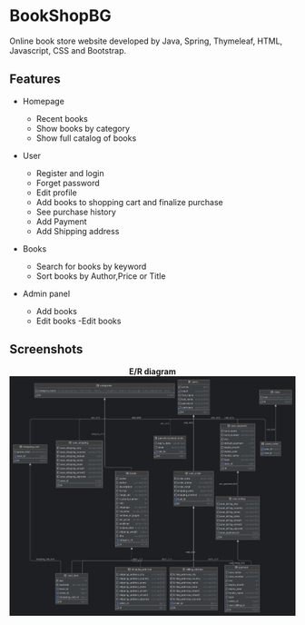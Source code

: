 # BookShopBG
Online book store website developed by Java, Spring, Thymeleaf, HTML, Javascript, CSS and Bootstrap.

## Features
- Homepage
  - Recent books
  - Show books by category
  - Show full catalog of books
  
- User
  - Register and login
  - Forget password
  - Edit profile
  - Add books to shopping cart and finalize purchase
  - See purchase history
  - Add Payment
  - Add Shipping address
  
- Books
    - Search for books by keyword
    - Sort books by Author,Price or Title
    
- Admin panel
  - Add books
  - Edit books
  -Edit books
## Screenshots
 
 <p align="center"><b>E/R diagram
 <br>
<img alt="Homepage screenshot" src="https://github.com/ludmil7703/BookShopBG/blob/main/Screenshots/diagram.png" />
<br>
